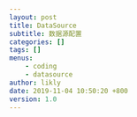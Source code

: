 ```yaml
---
layout: post
title: DataSource
subtitle: 数据源配置
categories: []
tags: []
menus:
    - coding
    - datasource
author: likly
date: 2019-11-04 10:50:20 +800
version: 1.0
---
```

